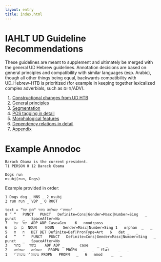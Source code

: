 ```yaml
---
layout: entry
title: index.html
---
```


# IAHLT UD Guideline Recommendations
These guidelines are meant to supplement and ultimately be merged with the general UD Hebrew guidelines. Annotation decisions are based on general principles and compatibility with similar languages (esp. Arabic), though all other things being equal, backwards compatibility with UD_Hebrew-HTB is prioritized (for example in keeping together lexicalized complex adverbials, such as היום/ADV).

1. [Constructional changes from UD HTB](Constructional%20changes%20from%20UD%20HTB.html)
2. [General principles](https://github.com/IAHLT/heb-ud-gudielines/blob/gh-pages/General%20principles.html)
3. [Segmentation](Segmentation.html) 
4. [POS tagging in detail](Pos%20tagging%20in%20detail.html)
5. [Morphological features](Morphological%20features.html)
6. [Dependency relations in detail](Dependnecy%20relations%20in%20detail.html)
7. [Appendix](Appendix.html)

# Example Annodoc

~~~ ann
Barack Obama is the current president.
T1 PERSON 0 12 Barack Obama
~~~

~~~ sdparse
Dogs run
nsubj(run, Dogs)
~~~

Example provided in order:

~~~ conllx
1 Dogs dog _ NNS _ 2 nsubj
2 run run _ VBP _ 0 ROOT
~~~

~~~ conllux
text = "טמות'י שאלמה בתור "הבן של"
8 “	“	PUNCT	PUNCT	Definite=Cons|Gender=Masc|Number=Sing	_	punct	_	SpaceAfter=No
7	של	של	ADP	ADP	Case=Gen	6	nmod:poss	_	_
6	בן	בן	NOUN	NOUN	Gender=Masc|Number=Sing	1	orphan	_	_
5	ה	ה	DET	DET	Definite=Def|PronType=Art	6	det	_	_
4	“	“	PUNCT	PUNCT	Definite=Cons|Gender=Masc|Number=Sing	_	punct	_	SpaceAfter=No
3	בתור	בתור	ADP	ADP	_	_	case	_	_
2	שאלמה	שאלמה	PROPN	PROPN	_	_	flat	_	_
1	טימות’י	טימות’י	PROPN	PROPN	_	6	nmod	_	_
~~~ 
